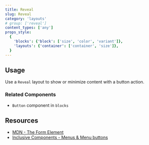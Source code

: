 ```yaml
---
title: Reveal
slug: Reveal
category: 'layouts'
# group: ['reveal']
content_types: ['any']
props_style:
  {
    'blocks': {'block': ['size', 'color', 'variant']},
    'layouts': {'container': ['container', 'size']},
  }
---
```


## Usage

Use a `Reveal` layout to show or minimize content with a button action.

### Related Components

- `Button` component in `blocks`

## Resources

- [MDN - The Form Element](https://developer.mozilla.org/en-US/docs/Web/HTML/Element/form)
- [Inclusive Components - Menus & Menu buttons](https://inclusive-components.design/menus-menu-buttons/)

